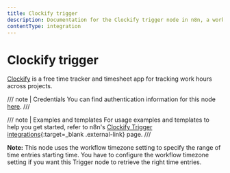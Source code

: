 ```yaml
---
title: Clockify trigger
description: Documentation for the Clockify trigger node in n8n, a workflow automation platform. Includes details of operations and configuration, and links to examples and credentials information.
contentType: integration
---
```


# Clockify trigger

[Clockify](https://clockify.me/) is a free time tracker and timesheet app for tracking work hours across projects.

/// note | Credentials
You can find authentication information for this node [here](/integrations/builtin/credentials/clockify/).
///

///  note  | Examples and templates
For usage examples and templates to help you get started, refer to n8n's [Clockify Trigger integrations](https://n8n.io/integrations/clockify-trigger/){:target=_blank .external-link} page.
///

**Note:** This node uses the workflow timezone setting to specify the range of time entries starting time. You have to configure the workflow timezone setting if you want this Trigger node to retrieve the right time entries.
